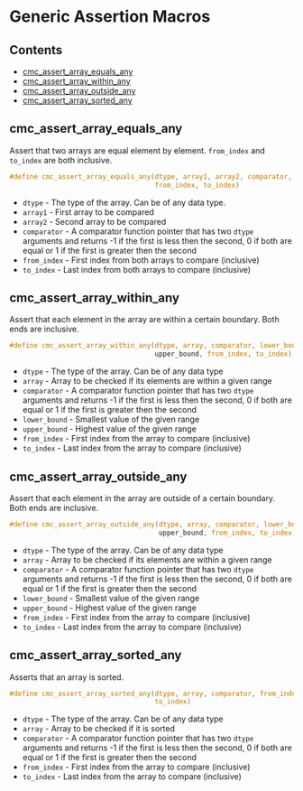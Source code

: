 # Generic Assertion Macros

## Contents

* [cmc_assert_array_equals_any](#cmc_assert_array_equals_any)
* [cmc_assert_array_within_any](#cmc_assert_array_within_any)
* [cmc_assert_array_outside_any](#cmc_assert_array_outside_any)
* [cmc_assert_array_sorted_any](#cmc_assert_array_sorted_any)

## cmc_assert_array_equals_any

Assert that two arrays are equal element by element. `from_index` and `to_index` are both inclusive.

```c
#define cmc_assert_array_equals_any(dtype, array1, array2, comparator, \
                                    from_index, to_index)
```

* `dtype` - The type of the array. Can be of any data type.
* `array1` - First array to be compared
* `array2` - Second array to be compared
* `comparator` - A comparator function pointer that has two `dtype` arguments and returns -1 if the first is less then the second, 0 if both are equal or 1 if the first is greater then the second
* `from_index` - First index from both arrays to compare (inclusive)
* `to_index` - Last index from both arrays to compare (inclusive)

## cmc_assert_array_within_any

Assert that each element in the array are within a certain boundary. Both ends are inclusive.

```c
#define cmc_assert_array_within_any(dtype, array, comparator, lower_bound, \
                                    upper_bound, from_index, to_index)
```

* `dtype` - The type of the array. Can be of any data type
* `array` - Array to be checked if its elements are within a given range
* `comparator` - A comparator function pointer that has two `dtype` arguments and returns -1 if the first is less then the second, 0 if both are equal or 1 if the first is greater then the second
* `lower_bound` - Smallest value of the given range
* `upper_bound` - Highest value of the given range
* `from_index` - First index from the array to compare (inclusive)
* `to_index` - Last index from the array to compare (inclusive)

## cmc_assert_array_outside_any

Assert that each element in the array are outside of a certain boundary. Both ends are inclusive.

```c
#define cmc_assert_array_outside_any(dtype, array, comparator, lower_bound, \
                                     upper_bound, from_index, to_index)
```

* `dtype` - The type of the array. Can be of any data type
* `array` - Array to be checked if its elements are within a given range
* `comparator` - A comparator function pointer that has two `dtype` arguments and returns -1 if the first is less then the second, 0 if both are equal or 1 if the first is greater then the second
* `lower_bound` - Smallest value of the given range
* `upper_bound` - Highest value of the given range
* `from_index` - First index from the array to compare (inclusive)
* `to_index` - Last index from the array to compare (inclusive)

## cmc_assert_array_sorted_any

Asserts that an array is sorted.

```c
#define cmc_assert_array_sorted_any(dtype, array, comparator, from_index, \
                                    to_index)
```

* `dtype` - The type of the array. Can be of any data type
* `array` - Array to be checked if it is sorted
* `comparator` - A comparator function pointer that has two `dtype` arguments and returns -1 if the first is less then the second, 0 if both are equal or 1 if the first is greater then the second
* `from_index` - First index from the array to compare (inclusive)
* `to_index` - Last index from the array to compare (inclusive)
